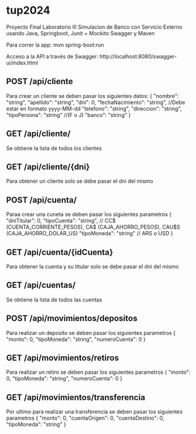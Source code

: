 # tup2024
Proyecto Final Laboratorio III 
Simulacion de Banco con Servicio Externo usando Java, Springboot, Junit + Mockito Swagger y Maven

Para correr la app: mvn spring-boot:run

Acceso a la API a través de Swagger: http://localhost:8080/swagger-ui/index.html

## POST /api/cliente
 Para crear un cliente se deben pasar los siguientes datos:
 {
  "nombre": "string",
  "apellido": "string",
  "dni": 0,
  "fechaNacimiento": "string",  //Debe estar en formato yyyy-MM-dd
  "telefono": "string",
  "direccion": "string",
  "tipoPersona": "string"  //(F o J)
  "banco": "string"
}

## GET /api/cliente/
Se obtiene la lista de todos los clientes

## GET /api/cliente/{dni} 
Para obtener un cliente solo se debe pasar el dni del mismo

## POST /api/cuenta/
Paraa crear una cuneta se deben pasar los siguientes parametros
{
  "dniTitular": 0,
  "tipoCuenta": "string", // CC$ (CUENTA_CORRIENTE_PESOS), CA$ (CAJA_AHORRO_PESOS), CAU$S (CAJA_AHORRO_DOLAR_US)
  "tipoMoneda": "string" // ARS o USD
}

## GET /api/cuenta/{idCuenta} 
Para obtener la cuenta y su titular solo se debe pasar el dni del mismo

## GET /api/cuentas/
Se obtiene la lista de todos las cuentas

## POST /api/movimientos/depositos
Para realizar un deposito se deben pasar los siguientes parametros
{
  "monto": 0,
  "tipoMoneda": "string",
  "numeroCuenta": 0
}

## GET /api/movimientos/retiros
Para realizar un retiro se deben pasar los siguientes parametros
{
  "monto": 0,
  "tipoMoneda": "string",
  "numeroCuenta": 0
}

## GET /api/movimientos/transferencia
Por ultimo para realizar una transferencia se deben pasar los siguientes parametros
{
  "monto": 0,
  "cuentaOrigen": 0,
  "cuentaDestino": 0,
  "tipoMoneda": "string"
}
